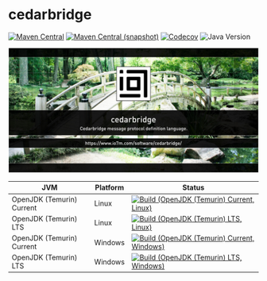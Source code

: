 cedarbridge
===

[![Maven Central](https://img.shields.io/maven-central/v/com.io7m.cedarbridge/com.io7m.cedarbridge.svg?style=flat-square)](http://search.maven.org/#search%7Cga%7C1%7Cg%3A%22com.io7m.cedarbridge%22)
[![Maven Central (snapshot)](https://img.shields.io/nexus/s/com.io7m.cedarbridge/com.io7m.cedarbridge?server=https%3A%2F%2Fs01.oss.sonatype.org&style=flat-square)](https://s01.oss.sonatype.org/content/repositories/snapshots/com/io7m/cedarbridge/)
[![Codecov](https://img.shields.io/codecov/c/github/io7m-com/cedarbridge.svg?style=flat-square)](https://codecov.io/gh/io7m-com/cedarbridge)
![Java Version](https://img.shields.io/badge/21-java?label=java&color=e6c35c)

![com.io7m.cedarbridge](./src/site/resources/cedarbridge.jpg?raw=true)

| JVM | Platform | Status |
|-----|----------|--------|
| OpenJDK (Temurin) Current | Linux | [![Build (OpenJDK (Temurin) Current, Linux)](https://img.shields.io/github/actions/workflow/status/io7m-com/cedarbridge/main.linux.temurin.current.yml)](https://www.github.com/io7m-com/cedarbridge/actions?query=workflow%3Amain.linux.temurin.current)|
| OpenJDK (Temurin) LTS | Linux | [![Build (OpenJDK (Temurin) LTS, Linux)](https://img.shields.io/github/actions/workflow/status/io7m-com/cedarbridge/main.linux.temurin.lts.yml)](https://www.github.com/io7m-com/cedarbridge/actions?query=workflow%3Amain.linux.temurin.lts)|
| OpenJDK (Temurin) Current | Windows | [![Build (OpenJDK (Temurin) Current, Windows)](https://img.shields.io/github/actions/workflow/status/io7m-com/cedarbridge/main.windows.temurin.current.yml)](https://www.github.com/io7m-com/cedarbridge/actions?query=workflow%3Amain.windows.temurin.current)|
| OpenJDK (Temurin) LTS | Windows | [![Build (OpenJDK (Temurin) LTS, Windows)](https://img.shields.io/github/actions/workflow/status/io7m-com/cedarbridge/main.windows.temurin.lts.yml)](https://www.github.com/io7m-com/cedarbridge/actions?query=workflow%3Amain.windows.temurin.lts)|

